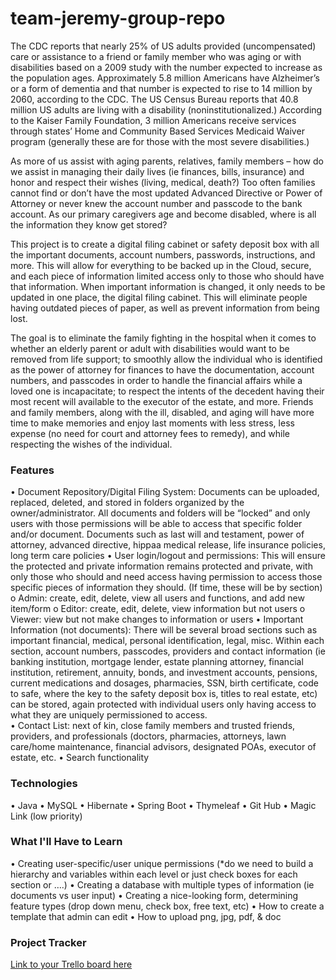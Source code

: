# team-jeremy-group-repo
The CDC reports that nearly 25% of US adults provided (uncompensated) care or assistance to a friend or family member who was aging or with disabilities based on a 2009 study with the number expected to increase as the population ages.  Approximately 5.8 million Americans have Alzheimer’s or a form of dementia and that number is expected to rise to 14 million by 2060, according to the CDC. The US Census Bureau reports that 40.8 million US adults are living with a disability (noninstitutionalized.)  According to the Kaiser Family Foundation, 3 million Americans receive services through states’ Home and Community Based Services Medicaid Waiver program (generally these are for those with the most severe disabilities.)

As more of us assist with aging parents, relatives, family members – how do we assist in managing their daily lives (ie finances, bills, insurance) and honor and respect their wishes (living, medical, death?)  Too often families cannot find or don’t have the most updated Advanced Directive or Power of Attorney or never knew the account number and passcode to the bank account.  As our primary caregivers age and become disabled, where is all the information they know get stored?

This project is to create a digital filing cabinet or safety deposit box with all the important documents, account numbers, passwords, instructions, and more.  This will allow for everything to be backed up in the Cloud, secure, and each piece of information limited access only to those who should have that information.  When important information is changed, it only needs to be updated in one place, the digital filing cabinet.  This will eliminate people having outdated pieces of paper, as well as prevent information from being lost.

The goal is to eliminate the family fighting in the hospital when it comes to whether an elderly parent or adult with disabilities would want to be removed from life support; to smoothly allow the individual who is identified as the power of attorney for finances to have the documentation, account numbers, and passcodes in order to handle the financial affairs while a loved one is incapacitate; to respect the intents of the decedent having their most recent will available to the executor of the estate, and more.  Friends and family members, along with the ill, disabled, and aging will have more time to make memories and enjoy last moments with less stress, less expense (no need for court and attorney fees to remedy), and while respecting the wishes of the individual.
### Features
•	Document Repository/Digital Filing System: Documents can be uploaded, replaced, deleted, and stored in folders organized by the owner/administrator.  All documents and folders will be “locked” and only users with those permissions will be able to access that specific folder and/or document.  Documents such as last will and testament, power of attorney, advanced directive, hippaa medical release, life insurance policies, long term care policies
•	User login/logout and permissions: This will ensure the protected and private information remains protected and private, with only those who should and need access having permission to access those specific pieces of information they should.  (If time, these will be by section)
o	Admin: create, edit, delete, view all users and functions, and add new item/form
o	Editor: create, edit, delete, view information but not users
o	Viewer: view but not make changes to information or users
•	Important Information (not documents): There will be several broad sections such as important  financial, medical, personal identification, legal, misc.  Within each section, account numbers, passcodes, providers and contact information (ie banking institution, mortgage lender, estate planning attorney, financial institution, retirement, annuity, bonds, and investment accounts, pensions, current medications and dosages, pharmacies, SSN, birth certificate, code to safe, where the key to the safety deposit box is, titles to real estate, etc) can be stored, again protected with individual users only having access to what they are uniquely permissioned to access.  
•	Contact List: next of kin, close family members and trusted friends, providers, and professionals (doctors, pharmacies, attorneys, lawn care/home maintenance, financial advisors, designated POAs, executor of estate, etc.
•	Search functionality

### Technologies
•	Java
•	MySQL
•	Hibernate
•	Spring Boot
•	Thymeleaf
•	Git Hub
•	Magic Link (low priority)

### What I'll Have to Learn
•	Creating user-specific/user unique permissions (*do we need to build a hierarchy and variables within each level or just check boxes for each section or ….)
•	Creating a database with multiple types of information (ie documents vs user input)
•	Creating a nice-looking form, determining feature types (drop down menu, check box, free text, etc)
•	How to create a template that admin can edit
•	How to upload png, jpg, pdf, & doc 

### Project Tracker
[Link to your Trello board here](https://trello.com/b/obXPicXp/liftoff-winter-2023)
